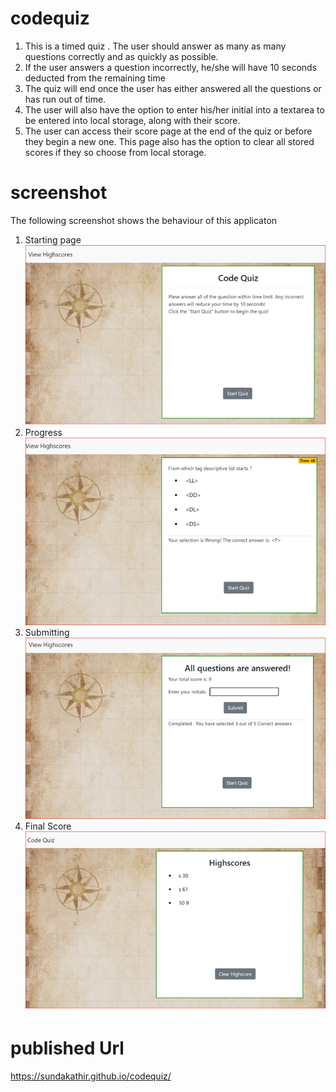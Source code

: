 # codequiz
1. This is a timed quiz . The user should answer as many as many questions correctly and as quickly as possible.
2. If the user answers a question incorrectly, he/she will have 10 seconds deducted from the remaining time
3. The quiz will end once the user has either answered all the questions or has run out of time.
4. The user will also have the option to enter his/her initial into a textarea to be entered into local storage, along with their score.
5. The user can access their score page at the end of the quiz or before they begin a new one. This page also has the option to clear   all stored scores if they so choose from local storage.

# screenshot 
The following screenshot shows the behaviour of this applicaton
1. Starting page ![codequiz](./Assets/1.StartPage.png)
2. Progress ![codequiz](./Assets/2.Quizselections.png)
3. Submitting ![codequiz](./Assets/3.SubmitScore.png)
4. Final Score ![codequiz](./Assets/4.Scores.png)

# published Url
https://sundakathir.github.io/codequiz/


